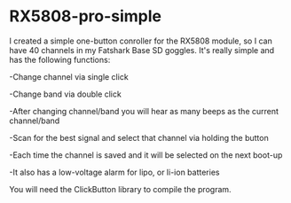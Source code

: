 # RX5808-pro-simple
I created a simple one-button conroller for the RX5808 module, so I can have 40 channels in my Fatshark Base SD goggles.
It's really simple and has the following functions:

-Change channel via single click

-Change band via double click

-After changing channel/band you will hear as many beeps as the current channel/band

-Scan for the best signal and select that channel via holding the button

-Each time the channel is saved and it will be selected on the next boot-up

-It also has a low-voltage alarm for lipo, or li-ion batteries

You will need the ClickButton library to compile the program.
